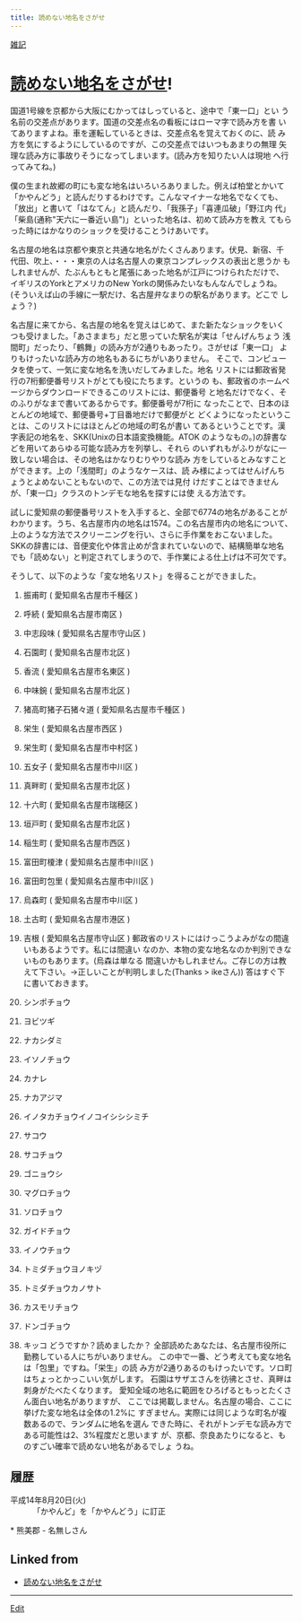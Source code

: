 ```yaml
---
title: 読めない地名をさがせ
---
```

[雑記](/雑記)


# [読めない地名をさがせ](/読めない地名をさがせ)!



国道1号線を京都から大阪にむかってはしっていると、途中で「東一口」とい う名前の交差点があります。国道の交差点名の看板にはローマ字で読み方を書 いてありますよね。車を運転しているときは、交差点名を覚えておくのに、読 み方を気にするようにしているのですが、この交差点ではいつもあまりの無理 矢理な読み方に事故りそうになってしまいます。(読み方を知りたい人は現地 へ行ってみてね。)



僕の生まれ故郷の町にも変な地名はいろいろありました。例えば柏堂とかいて 「かやんどう」と読んだりするわけです。こんなマイナーな地名でなくても、 「放出」と書いて「はなてん」と読んだり、「我孫子」「喜連瓜破」「野江内 代」「柴島(通称"天六に一番近い島")」といった地名は、初めて読み方を教え てもらった時にはかなりのショックを受けることうけあいです。



名古屋の地名は京都や東京と共通な地名がたくさんあります。伏見、新宿、千 代田、吹上、・・・東京の人は名古屋人の東京コンプレックスの表出と思うか もしれませんが、たぶんもともと尾張にあった地名が江戸につけられただけで、 イギリスのYorkとアメリカのNew Yorkの関係みたいなもんなんでしょうね。 (そういえば山の手線に一駅だけ、名古屋弁なまりの駅名があります。どこで しょう？)



名古屋に来てから、名古屋の地名を覚えはじめて、また新たなショックをいく つも受けました。「あさままち」だと思っていた駅名が実は「せんげんちょう 浅間町」だったり、「鶴舞」の読み方が2通りもあったり。さがせば「東一口」 よりもけったいな読み方の地名もあるにちがいありません。 そこで、コンピュータを使って、一気に変な地名を洗いだしてみました。地名 リストには郵政省発行の7桁郵便番号リストがとても役にたちます。というの も、郵政省のホームページからダウンロードできるこのリストには、郵便番号 と地名だけでなく、そのふりがなまで書いてあるからです。郵便番号が7桁に なったことで、日本のほとんどの地域で、郵便番号+丁目番地だけで郵便がと どくようになったということは、このリストにはほとんどの地域の町名が書い てあるということです。漢字表記の地名を、SKK(Unixの日本語変換機能。ATOK のようなもの。)の辞書などを用いてあらゆる可能な読み方を列挙し、それら のいずれもがふりがなに一致しない場合は、その地名はかなりむりやりな読み 方をしているとみなすことができます。上の「浅間町」のようなケースは、読 み様によってはせんげんちょうとよめないこともないので、この方法では見付 けだすことはできませんが、「東一口」クラスのトンデモな地名を探すには使 える方法です。



試しに愛知県の郵便番号リストを入手すると、全部で6774の地名があることが わかります。うち、名古屋市内の地名は1574。この名古屋市内の地名について、 上のような方法でスクリーニングを行い、さらに手作業をおこないました。 SKKの辞書には、音便変化や体言止めが含まれていないので、結構簡単な地名 でも「読めない」と判定されてしまうので、手作業による仕上げは不可欠です。



そうして、以下のような「変な地名リスト」を得ることができました。



1. 振甫町 ( 愛知県名古屋市千種区 )
1. 呼続 ( 愛知県名古屋市南区 )
1. 中志段味 ( 愛知県名古屋市守山区 )
1. 石園町 ( 愛知県名古屋市北区 )
1. 香流 ( 愛知県名古屋市名東区 )
1. 中味鋺 ( 愛知県名古屋市北区 )
1. 猪高町猪子石猪々道 ( 愛知県名古屋市千種区 )
1. 栄生 ( 愛知県名古屋市西区 )
1. 栄生町 ( 愛知県名古屋市中村区 )
1. 五女子 ( 愛知県名古屋市中川区 )
1. 真畔町 ( 愛知県名古屋市北区 )
1. 十六町 ( 愛知県名古屋市瑞穂区 )
1. 垣戸町 ( 愛知県名古屋市北区 )
1. 稲生町 ( 愛知県名古屋市西区 )
1. 富田町榎津 ( 愛知県名古屋市中川区 )
1. 富田町包里 ( 愛知県名古屋市中川区 )
1. 烏森町 ( 愛知県名古屋市中川区 )
1. 土古町 ( 愛知県名古屋市港区 )
1. 吉根 ( 愛知県名古屋市守山区 )
郵政省のリストにはけっこうよみがなの間違いもあるようです。私には間違い なのか、本物の変な地名なのか判別できないものもあります。(烏森は単なる 間違いかもしれません。ご存じの方は教えて下さい。→正しいことが判明しました(Thanks > ikeさん)) 答はすぐ下に書いておきます。

1. シンポチョウ
1. ヨビツギ
1. ナカシダミ
1. イソノチョウ
1. カナレ
1. ナカアジマ
1. イノタカチョウイノコイシシシミチ
1. サコウ
1. サコチョウ
1. ゴニョウシ
1. マグロチョウ
1. ソロチョウ
1. ガイドチョウ
1. イノウチョウ
1. トミダチョウヨノキヅ
1. トミダチョウカノサト
1. カスモリチョウ
1. ドンゴチョウ
1. キッコ
どうですか？読めましたか？ 全部読めたあなたは、名古屋市役所に勤務している人にちがいありません。 この中で一番、どう考えても変な地名は「包里」ですね。「栄生」の読 み方が2通りあるのもけったいです。ソロ町はちょっとかっこいい気がします。 石園はサザエさんを彷彿とさせ、真畔は刺身がたべたくなります。 愛知全域の地名に範囲をひろげるともっとたくさん面白い地名がありますが、 ここでは掲載しません。名古屋の場合、ここに挙げた変な地名は全体の1.2%に すぎません。実際には同じような町名が複数あるので、ランダムに地名を選ん できた時に、それがトンデモな読み方である可能性は2、3%程度だと思います が、京都、奈良あたりになると、ものすごい確率で読めない地名があるでしょ うね。


## 履歴

<dl>
  <dt>平成14年8月20日(火)</dt><dd>「かやんど」を「かやんどう」に訂正
</dd>
</dl>
* 熊美郡 - 名無しさん 
<!--  -->


## Linked from

* [読めない地名をさがせ](/読めない地名をさがせ)


----
[Edit](https://github.com/vitroid/vitroid.github.io/edit/master/MD/読めない地名をさがせ.md)
